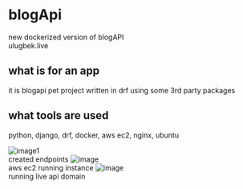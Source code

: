 # blogApi
new dockerized version of blogAPI \
ulugbek.live

## what is for an app
it is blogapi pet project written in drf using some 3rd party packages

## what tools are used 
python, django, drf, docker, aws ec2, nginx, ubuntu

![image1](https://github.com/ulugbekbahromov/blogApi/assets/61583887/3c1bd2b5-c57b-4d37-9bf8-ad1a8b18c6e7) \
created endpoints
![image](https://github.com/ulugbekbahromov/blogApi/assets/61583887/632b321a-b672-4500-a44e-59dc347e50e3) \
aws ec2 running instance
![image](https://github.com/ulugbekbahromov/blogApi/assets/61583887/dcb8f14c-b0cd-46e6-a811-e8aade383370) \
running live api domain
